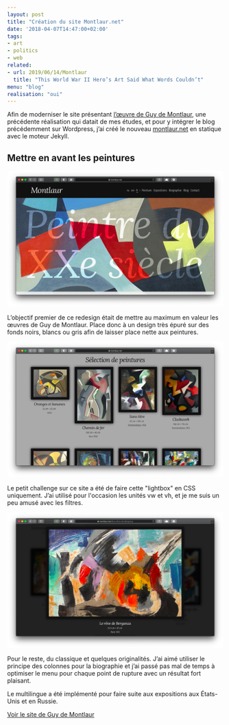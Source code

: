 ```yaml
---
layout: post
title: "Création du site Montlaur.net"
date: '2018-04-07T14:47:00+02:00'
tags:
- art
- politics
- web
related:
- url: 2019/06/14/Montlaur
  title: "This World War II Hero’s Art Said What Words Couldn’t"
menu: "blog"
realisation: "oui"
---
```

Afin de moderniser le site présentant <a href="https://montlaur.net/">l’œuvre de Guy de Montlaur</a>, une précédente réalisation qui datait de mes études, et pour y intégrer le blog précédemment sur Wordpress, j’ai créé le nouveau <a href="https://montlaur.net/">montlaur.net</a> en statique avec le moteur Jekyll.

## Mettre en avant les peintures
<img src="/dist/posts-img/montlaur-home.png" alt="Capture d'écran du site Web montlaur.net">

L’objectif premier de ce redesign était de mettre au maximum en valeur les œuvres de Guy de Montlaur. Place donc à un design très épuré sur des fonds noirs, blancs ou gris afin de laisser place nette aux peintures.

<img src="/dist/posts-img/montlaur-peintures.png" alt="Capture d'écran du site Web montlaur.net">

Le petit challenge sur ce site a été de faire cette "lightbox" en CSS uniquement. J’ai utilisé pour l'occasion les unités vw et vh, et je me suis un peu amusé avec les filtres.

<img src="/dist/posts-img/montlaur-peinture.png" alt="Capture d'écran du site Web montlaur.net">

Pour le reste, du classique et quelques originalités. J’ai aimé utiliser le principe des colonnes pour la biographie et j’ai passé pas mal de temps à optimiser le menu pour chaque point de rupture avec un résultat fort plaisant.

Le multilingue a été implémenté pour faire suite aux expositions aux États-Unis et en Russie.

<p class="text-center not-lead navigation">
  <a class="button button-primary" href="https://montlaur.net">Voir le site de Guy de Montlaur</a>
</p>
